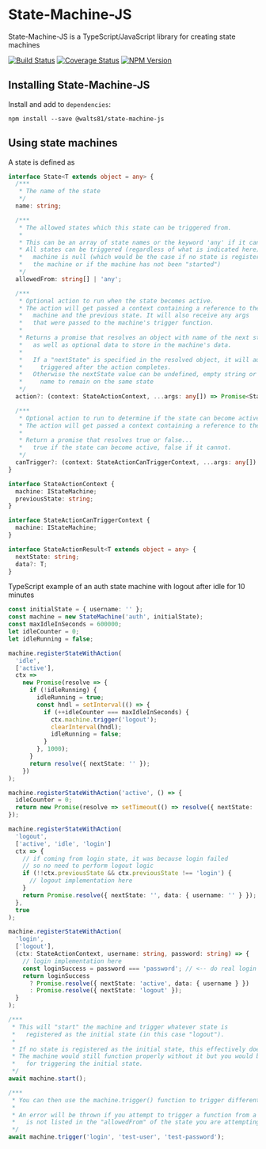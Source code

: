 # State-Machine-JS

State-Machine-JS is a TypeScript/JavaScript library for creating state machines

[![Build Status](https://app.travis-ci.com/walts81/state-machine-js.svg?branch=master)](https://app.travis-ci.com/walts81/state-machine-js)
[![Coverage Status](https://coveralls.io/repos/github/walts81/state-machine-js/badge.svg?branch=master)](https://coveralls.io/github/walts81/state-machine-js?branch=master)
[![NPM Version](https://img.shields.io/npm/v/@walts81/state-machine-js.svg)](https://www.npmjs.com/package/@walts81/state-machine-js)

## Installing State-Machine-JS

Install and add to `dependencies`:

```
npm install --save @walts81/state-machine-js
```

## Using state machines

A state is defined as

```ts
interface State<T extends object = any> {
  /***
   * The name of the state
   */
  name: string;

  /***
   * The allowed states which this state can be triggered from.
   *
   * This can be an array of state names or the keyword 'any' if it can be triggered from any state.
   * All states can be triggered (regardless of what is indicated here) if the current state of the
   *   machine is null (which would be the case if no state is registered as an initial state for
   *   the machine or if the machine has not been "started")
   */
  allowedFrom: string[] | 'any';

  /***
   * Optional action to run when the state becomes active.
   * The action will get passed a context containing a reference to the
   *   machine and the previous state. It will also receive any args
   *   that were passed to the machine's trigger function.
   *
   * Returns a promise that resolves an object with name of the next state to trigger
   *   as well as optional data to store in the machine's data.
   *
   *   If a "nextState" is specified in the resolved object, it will automatically be
   *     triggered after the action completes.
   *   Otherwise the nextState value can be undefined, empty string or the same state
   *     name to remain on the same state
   */
  action?: (context: StateActionContext, ...args: any[]) => Promise<StateActionResult<T>>;

  /***
   * Optional action to run to determine if the state can become active.
   * The action will get passed a context containing a reference to the machine.
   *
   * Return a promise that resolves true or false...
   *   true if the state can become active, false if it cannot.
   */
  canTrigger?: (context: StateActionCanTriggerContext, ...args: any[]) => Promise<boolean>;
}

interface StateActionContext {
  machine: IStateMachine;
  previousState: string;
}

interface StateActionCanTriggerContext {
  machine: IStateMachine;
}

interface StateActionResult<T extends object = any> {
  nextState: string;
  data?: T;
}
```

TypeScript example of an auth state machine with logout after idle for 10 minutes

```ts
const initialState = { username: '' };
const machine = new StateMachine('auth', initialState);
const maxIdleInSeconds = 600000;
let idleCounter = 0;
let idleRunning = false;

machine.registerStateWithAction(
  'idle',
  ['active'],
  ctx =>
    new Promise(resolve => {
      if (!idleRunning) {
        idleRunning = true;
        const hndl = setInterval(() => {
          if (++idleCounter === maxIdleInSeconds) {
            ctx.machine.trigger('logout');
            clearInterval(hndl);
            idleRunning = false;
          }
        }, 1000);
      }
      return resolve({ nextState: '' });
    })
);

machine.registerStateWithAction('active', () => {
  idleCounter = 0;
  return new Promise(resolve => setTimeout(() => resolve({ nextState: 'idle' }), 500));
});

machine.registerStateWithAction(
  'logout',
  ['active', 'idle', 'login']
  ctx => {
    // if coming from login state, it was because login failed
    // so no need to perform logout logic
    if (!!ctx.previousState && ctx.previousState !== 'login') {
      // logout implementation here
    }
    return Promise.resolve({ nextState: '', data: { username: '' } });
  },
  true
);

machine.registerStateWithAction(
  'login',
  ['logout'],
  (ctx: StateActionContext, username: string, password: string) => {
    // login implementation here
    const loginSuccess = password === 'password'; // <-- do real login here
    return loginSuccess
      ? Promise.resolve({ nextState: 'active', data: { username } })
      : Promise.resolve({ nextState: 'logout' });
  }
);

/***
 * This will "start" the machine and trigger whatever state is
 *   registered as the initial state (in this case "logout").
 *
 * If no state is registered as the initial state, this effectively does nothing.
 * The machine would still function properly without it but you would be responsible
 *   for triggering the initial state.
 */
await machine.start();

/***
 * You can then use the machine.trigger() function to trigger different states.
 *
 * An error will be thrown if you attempt to trigger a function from a state that
 *   is not listed in the "allowedFrom" of the state you are attempting to trigger
 */
await machine.trigger('login', 'test-user', 'test-password');
```
